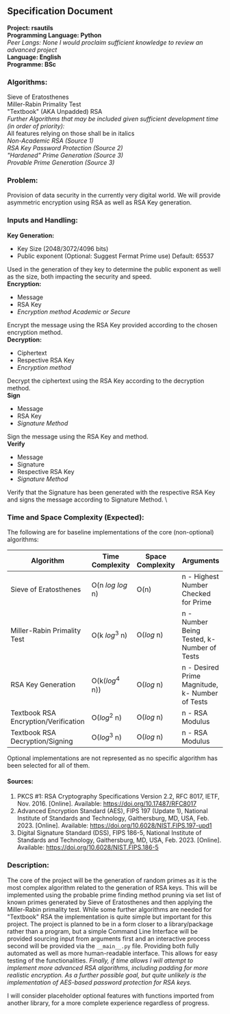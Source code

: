 ## Specification Document
**Project: rsautils** \
**Programming Language: Python** \
*Peer Langs: None I would proclaim sufficient knowledge to review an advanced project* \
**Language: English** \
**Programme: BSc**
### Algorithms:
Sieve of Eratosthenes \
Miller-Rabin Primality Test \
"Textbook" (AKA Unpadded) RSA \
*Further Algorithms that may be included given sufficient development time (in order of priority):* \
All features relying on those shall be in italics \
*Non-Academic RSA (Source 1)* \
*RSA Key Password Protection (Source 2)* \
*"Hardened" Prime Generation (Source 3)* \
*Provable Prime Generation (Source 3)*
### Problem:
Provision of data security in the currently very digital world. We will provide asymmetric encryption using RSA as well as RSA Key generation.
### Inputs and Handling:
**Key Generation:**
- Key Size (2048/3072/4096 bits)
- Public exponent (Optional: Suggest Fermat Prime use) Default: 65537

Used in the generation of they key to determine the public exponent as well as the size, both impacting the security and speed. \
**Encryption:**
 - Message
 - RSA Key
 - *Encryption method Academic or Secure*

Encrypt the message using the RSA Key provided according to the chosen encryption method. \
**Decryption:**
 - Ciphertext
 - Respective RSA Key
 - *Encryption method*

Decrypt the ciphertext using the RSA Key according to the decryption method. \
**Sign**
 - Message
 - RSA Key
 - *Signature Method*

Sign the message using the RSA Key and method. \
**Verify**
 - Message
 - Signature
 - Respective RSA Key
 - *Signature Method*

Verify that the Signature has been generated with the respective RSA Key and signs the message according to Signature Method. \
### Time and Space Complexity (Expected):
The following are for baseline implementations of the core (non-optional) algorithms:

| Algorithm                            | Time Complexity           | Space Complexity | Arguments                                        |
|--------------------------------------|---------------------------|------------------|--------------------------------------------------|
| Sieve of Eratosthenes                | O(n *log* *log* n)        | O(n)             | n - Highest Number Checked for Prime             |
| Miller-Rabin Primality Test          | O(k *log*<sup>3</sup> n)  | O(*log* n)       | n - Number Being Tested, k- Number of Tests      |
| RSA Key Generation                   | O(k(*log*<sup>4</sup> n)) | O(*log* n)       | n - Desired Prime Magnitude, k- Number of Tests  |
| Textbook RSA Encryption/Verification | O(*log*<sup>2</sup> n)    | O(*log* n)       | n - RSA Modulus                                  |
| Textbook RSA Decryption/Signing      | O(*log*<sup>3</sup> n)    | O(*log* n)       | n - RSA Modulus                                  |

Optional implementations are not represented as no specific algorithm has been selected for all of them.
#### Sources:
1. PKCS #1: RSA Cryptography Specifications Version 2.2, RFC 8017, IETF, Nov. 2016. [Online]. Available: https://doi.org/10.17487/RFC8017
2. Advanced Encryption Standard (AES), FIPS 197 (Update 1), National Institute of Standards and Technology, Gaithersburg, MD, USA, Feb. 2023. [Online]. Available: https://doi.org/10.6028/NIST.FIPS.197-upd1
3. Digital Signature Standard (DSS), FIPS 186-5, National Institute of Standards and Technology, Gaithersburg, MD, USA, Feb. 2023. [Online]. Available: https://doi.org/10.6028/NIST.FIPS.186-5
### Description:
The core of the project will be the generation of random primes as it is the most complex algorithm related to the generation of RSA keys.
This will be implemented using the probable prime finding method pruning via set list of known primes generated by Sieve of Eratosthenes and then applying the Miller-Rabin primality test.
While some further algorithms are needed for "Textbook" RSA the implementation is quite simple but important for this project.
The project is planned to be in a form closer to a library/package rather than a program, but a simple Command Line Interface will be provided sourcing input from arguments first and an interactive process second
will be provided via the `__main__.py` file. Providing both fully automated as well as more human-readable interface. This allows for easy testing of the functionalities.
*Finally, if time allows I will attempt to implement more advanced RSA algorithms, including padding for more realistic encryption.*
*As a further possible goal, but quite unlikely is the implementation of AES-based password protection for RSA keys.*

I will consider placeholder optional features with functions imported from another library, for a more complete experience regardless of progress.
